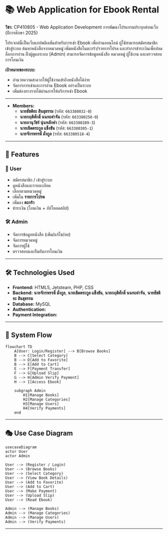 # 📚 Web Application for Ebook Rental
**วิชา:** CP410805 - Web Application Development การพัฒนาโปรแกรมประยุกต์บนเว็บ (ปีการศึกษา 2025)  

โปรเจกต์นี้เป็นเว็บแอปพลิเคชันสำหรับการเช่า Ebook เพื่ออ่านออนไลน์
ผู้ใช้สามารถสมัครสมาชิก เข้าสู่ระบบ ค้นหาหนังสือจากหมวดหมู่ เพิ่มหนังสือในตะกร้า/รายการโปรด และทำการชำระเงินเพื่อปลดล็อกการอ่าน
ฝั่งผู้ดูแลระบบ (Admin) สามารถจัดการข้อมูลหนังสือ หมวดหมู่ ผู้ใช้งาน และตรวจสอบการโอนเงิน

**เป้าหมายของระบบ:**

* อำนวยความสะดวกให้ผู้ใช้งานเข้าถึงหนังสือได้ง่าย
* จัดการการเช่าและการอ่าน Ebook อย่างเป็นระบบ
* เพิ่มช่องทางรายได้ผ่านการให้บริการเช่า Ebook

---

* **Members:**
  - **นายชัชติยะ สินธุธรรม** (รหัส: `663380032-0`)  
  - **นายกฤติศักดิ์ นนทะคำจัน** (รหัส: `663380250-0`)  
  - **นายภานุวัชร์ นุ่นหลักคำ** (รหัส: `663380289-3`)  
  - **นายเชิดตระกูล แข็งขัน** (รหัส: `663380305-1`)  
  - **นายจักรพรรดิ์ มั่งกูล** (รหัส: `663380518-4`)  

---

## 🚀 Features

### 👤 User

* สมัครสมาชิก / เข้าสู่ระบบ
* ดูหนังสือและรายละเอียด
* เลือกตามหมวดหมู่
* เพิ่มใน **รายการโปรด**
* เพิ่มลง **ตะกร้า**
* ชำระเงิน (โอนเงิน + อัปโหลดสลิป)

### 🛠️ Admin

* จัดการข้อมูลหนังสือ (เพิ่ม/แก้ไข/ลบ)
* จัดการหมวดหมู่
* จัดการผู้ใช้
* ตรวจสอบและยืนยันการโอนเงิน

---

## 🛠️ Technologies Used

* **Frontend:** HTML5, Jetsteam, PHP, CSS
* **Backend:** **นายจักรพรรดิ์ มั่งกูล**, **นายเชิดตระกูล แข็งขัน**, **นายกฤติศักดิ์ นนทะคำจัน**, **นายชัชติยะ สินธุธรรม**
* **Database:** MySQL
* **Authentication:** 
* **Payment Integration:** 

---

## 🔄 System Flow

```mermaid
flowchart TD
    A[User: Login/Register] --> B[Browse Books]
    B --> C[Select Category]
    B --> D[Add to Favorite]
    B --> E[Add to Cart]
    E --> F[Payment Transfer]
    F --> G[Upload Slip]
    G --> H[Admin Verify Payment]
    H --> I[Access Ebook]

    subgraph Admin
        H1[Manage Books]
        H2[Manage Categories]
        H3[Manage Users]
        H4[Verify Payments]
    end
```

---

## 🎭 Use Case Diagram

```mermaid
usecaseDiagram
actor User
actor Admin

User --> (Register / Login)
User --> (Browse Books)
User --> (Select Category)
User --> (View Book Details)
User --> (Add to Favorite)
User --> (Add to Cart)
User --> (Make Payment)
User --> (Upload Slip)
User --> (Read Ebook)

Admin --> (Manage Books)
Admin --> (Manage Categories)
Admin --> (Manage Users)
Admin --> (Verify Payments)
```

---
